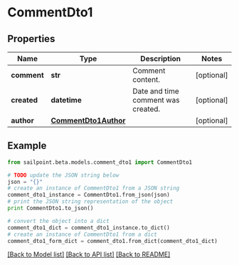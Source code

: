 # CommentDto1


## Properties

Name | Type | Description | Notes
------------ | ------------- | ------------- | -------------
**comment** | **str** | Comment content. | [optional] 
**created** | **datetime** | Date and time comment was created. | [optional] 
**author** | [**CommentDto1Author**](CommentDto1Author.md) |  | [optional] 

## Example

```python
from sailpoint.beta.models.comment_dto1 import CommentDto1

# TODO update the JSON string below
json = "{}"
# create an instance of CommentDto1 from a JSON string
comment_dto1_instance = CommentDto1.from_json(json)
# print the JSON string representation of the object
print CommentDto1.to_json()

# convert the object into a dict
comment_dto1_dict = comment_dto1_instance.to_dict()
# create an instance of CommentDto1 from a dict
comment_dto1_form_dict = comment_dto1.from_dict(comment_dto1_dict)
```
[[Back to Model list]](../README.md#documentation-for-models) [[Back to API list]](../README.md#documentation-for-api-endpoints) [[Back to README]](../README.md)


